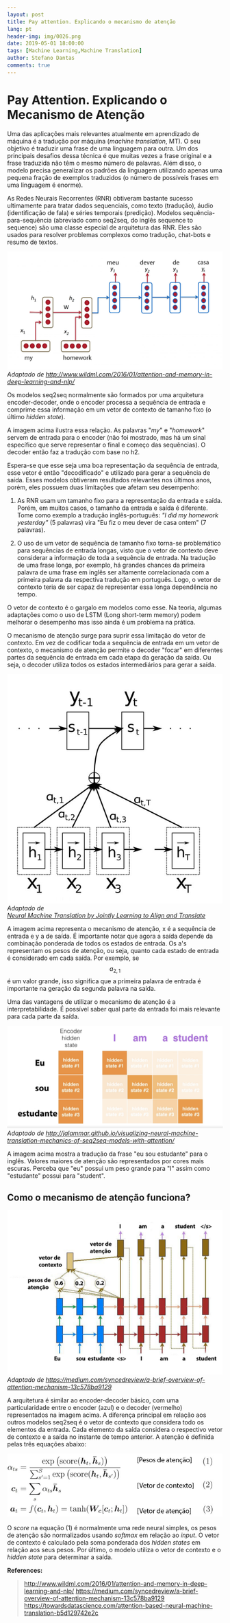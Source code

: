 ```yaml
---
layout: post
title: Pay attention. Explicando o mecanismo de atenção
lang: pt
header-img: img/0026.png
date: 2019-05-01 18:00:00
tags: [Machine Learning,Machine Translation]
author: Stefano Dantas
comments: true
---
```


# Pay Attention. Explicando o Mecanismo de Atenção







Uma das aplicações mais relevantes atualmente em aprendizado de máquina é a tradução por máquina (*machine translation*, MT). O seu objetivo é traduzir uma frase de uma linguagem para outra. Um dos principais desafios dessa técnica é que muitas vezes a frase original e a frase traduzida não têm o mesmo número de palavras. Além disso, o modelo precisa generalizar os padrões da linguagem utilizando apenas uma pequena fração de exemplos traduzidos (o número de possíveis frases em uma linguagem é enorme).

As Redes Neurais Recorrentes (RNR) obtiveram bastante sucesso ultimamente para tratar dados sequenciais, como texto (tradução), áudio (identificação de fala) e séries temporais (predição). Modelos sequência-para-sequência (abreviado como seq2seq, do inglês sequence to sequence) são uma classe especial de arquitetura das RNR. Eles são usados para resolver problemas complexos como tradução, chat-bots e resumo de textos.

<img class="center-block thumbnail img-responsive" src="/img/attention/imagem2.jpg"> <em>Adaptado de http://www.wildml.com/2016/01/attention-and-memory-in-deep-learning-and-nlp/</em>


Os modelos seq2seq normalmente são formados por uma arquitetura encoder-decoder, onde o encoder processa a sequência de entrada e comprime essa informação em um vetor de contexto de tamanho fixo (o último *hidden state*). 


A imagem acima ilustra essa relação. As palavras "*my*" e "*homework*" servem de entrada para o encoder (não foi mostrado, mas há um sinal específico que serve representar o final e começo das sequências). O decoder então faz a tradução com base no h2.

Espera-se que esse seja uma boa representação da sequência de entrada, esse vetor é então "decodificado" e utilizado para gerar a sequência de saída. Esses modelos obtiveram resultados relevantes nos últimos anos, porém, eles possuem duas limitações que afetam seu desempenho:
1) As RNR usam um tamanho fixo para a representação da entrada e saída. Porém, em muitos casos, o tamanho da entrada e saída é diferente. Tome como exemplo a tradução inglês-português: *"I did my homework yesterday"* (5 palavras) vira "Eu fiz o meu dever de casa ontem" (7 palavras).

2) O uso de um vetor de sequência de tamanho fixo torna-se problemático para sequências de entrada longas, visto que o vetor de contexto deve considerar a informação de toda a sequência de entrada. Na tradução de uma frase longa, por exemplo, há grandes chances da primeira palavra de uma frase em inglês ser altamente correlacionada com a primeira palavra da respectiva tradução em português. Logo, o vetor de contexto teria de ser capaz de representar essa longa dependência no tempo.    

O vetor de contexto é o gargalo em modelos como esse. Na teoria, algumas adaptações como o uso de LSTM (Long short-term memory) podem melhorar o desempenho mas isso ainda é um problema na prática. 

O mecanismo de atenção surge para suprir essa limitação do vetor de contexto. Em vez de codificar toda a sequência de entrada em um vetor de contexto, o mecanismo de atenção permite o decoder "focar" em diferentes partes da sequência de entrada em cada etapa da geração da saída. Ou seja, o decoder utiliza todos os estados intermediários para gerar a saída.

<img class="center-block thumbnail img-responsive" src="/img/attention/att.jpg"> <em>Adaptado de <br/> [Neural Machine Translation by Jointly Learning to Align and Translate](https://arxiv.org/abs/1409.0473)</em>


A imagem acima representa o mecanismo de atenção, x é a sequência de entrada e y a de saída. É importante notar que agora a saída depende da combinação ponderada de todos os estados de entrada. Os a's representam os pesos de atenção, ou seja, quanto cada estado de entrada é considerado em cada saída. Por exemplo, se $$a_{2,1}$$ é um valor grande, isso significa que a primeira palavra de entrada é importante na geração da segunda palavra na saída.

Uma das vantagens de utilizar o mecanismo de atenção é a interpretabilidade. É possível saber qual parte da entrada foi mais relevante para cada parte da saída. 


<img class="center-block thumbnail img-responsive" src="/img/attention/att2.jpg"> <em>Adaptado de http://jalammar.github.io/visualizing-neural-machine-translation-mechanics-of-seq2seq-models-with-attention/</em>


A imagem acima mostra a tradução da frase "eu sou estudante" para o inglês. Valores maiores de atenção são representados por cores mais escuras. Perceba que "eu" possui um peso grande para "I" assim como "estudante" possui para "student".

## Como o mecanismo de atenção funciona?

<img class="center-block thumbnail img-responsive" src="/img/attention/att3.jpg"> <em>Adaptado de https://medium.com/syncedreview/a-brief-overview-of-attention-mechanism-13c578ba9129</em>


A arquitetura é similar ao encoder-decoder básico, com uma particularidade entre o encoder (azul) e o decoder (vermelho) representados na imagem acima. A diferença principal em relação aos outros modelos seq2seq é o vetor de contexto que considera todo os elementos da entrada. Cada elemento da saída considera o respectivo vetor de contexto e a saída no instante de tempo anterior. A atenção é definida pelas três equações abaixo:



<img class="center-block thumbnail img-responsive" src="/img/attention/eq.jpg">


O *score* na equação (1) é normalmente uma rede neural simples, os pesos de atenção são normalizados usando *softmax* em relação ao *input*. O vetor de contexto é calculado pela soma ponderada dos *hidden states* em relação aos seus pesos. Por último, o modelo utiliza o vetor de contexto e o *hidden state* para determinar a saída.



**References:**
> http://www.wildml.com/2016/01/attention-and-memory-in-deep-learning-and-nlp/
> https://medium.com/syncedreview/a-brief-overview-of-attention-mechanism-13c578ba9129
> https://towardsdatascience.com/attention-based-neural-machine-translation-b5d129742e2c
